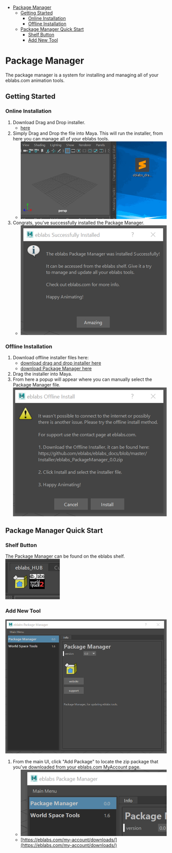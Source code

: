 - [Package Manager](#package-manager)
  * [Getting Started](#getting-started)
    + [Online Installation](#online-installation)
    + [Offline Installation](#offline-installation)
  * [Package Manager Quick Start](#package-manager-quick-start)
    + [Shelf Button](#shelf-button)
    + [Add New Tool](#add-new-tool)

# Package Manager
The package manager is a system for installing and managing all of your eblabs.com animation tools. 
## Getting Started

### Online Installation

1. Download Drag and Drop installer. 
    - [here](https://raw.githubusercontent.com/eblabs/eblabs_community/master/Installer/eblabs_drag_drop_install.py)<br/>
2. Simply Drag and Drop the file into Maya. This will run the installer, from here you can manage all of your eblabs tools. <br/>
    - ![Drag and Drop](https://raw.githubusercontent.com/eblabs/eblabs_community/master/docs/PackageManager/eblabsPackageManager_installer.gif)
3. Congrats, you've successfully installed the Package Manager. <br/> 
    - ![](https://raw.githubusercontent.com/eblabs/eblabs_community/master/docs/PackageManager/eblabsPackageManager_installer_success.png)


### Offline Installation
1. Download offline installer files here:
    - [download drag and drop installer here](https://raw.githubusercontent.com/eblabs/eblabs_community/master/Installer/eblabs_drag_drop_install.py)
    - [download Package Manager here](https://github.com/eblabs/eblabs_community/raw/master/Installer/versions/eblabs_PackageManager_0.1.0.zip)
2. Drag the installer into Maya.
3. From here a popup will appear where you can manually select the Package Manager file. <br/> ![](https://raw.githubusercontent.com/eblabs/eblabs_community/master/docs/PackageManager/eblabsPackageManager_installer_offline.png)

## Package Manager Quick Start

### Shelf Button

The Package Manager can be found on the eblabs shelf.<br/>
![](https://raw.githubusercontent.com/eblabs/eblabs_community/master/docs/PackageManager/eblabsPackageManager_Shelf.png)

### Add New Tool
![](https://raw.githubusercontent.com/eblabs/eblabs_community/master/docs/PackageManager/eblabsPackageManager_UI.png)
1. From the main UI, click "Add Package" to locate the zip package that you've downloaded from your eblabs.com MyAccount page. <br/>
    - ![](https://raw.githubusercontent.com/eblabs/eblabs_community/master/docs/PackageManager/eblabsPackageManager_addPackage.gif)
    - [https://eblabs.com/my-account/downloads/](https://eblabs.com/my-account/downloads/)    
